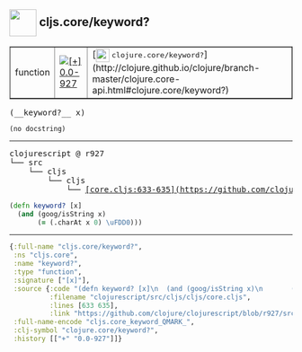 ## <img width="48px" valign="middle" src="http://i.imgur.com/Hi20huC.png"> cljs.core/keyword?

 <table border="1">
<tr>
<td>function</td>
<td><a href="https://github.com/cljsinfo/api-refs/tree/0.0-927"><img valign="middle" alt="[+] 0.0-927" src="https://img.shields.io/badge/+-0.0--927-lightgrey.svg"></a> </td>
<td>
[<img height="24px" valign="middle" src="http://i.imgur.com/1GjPKvB.png"> <samp>clojure.core/keyword?</samp>](http://clojure.github.io/clojure/branch-master/clojure.core-api.html#clojure.core/keyword?)
</td>
</tr>
</table>

 <samp>
(__keyword?__ x)<br>
</samp>

```
(no docstring)
```

---

 <pre>
clojurescript @ r927
└── src
    └── cljs
        └── cljs
            └── <ins>[core.cljs:633-635](https://github.com/clojure/clojurescript/blob/r927/src/cljs/cljs/core.cljs#L633-L635)</ins>
</pre>

```clj
(defn keyword? [x]
  (and (goog/isString x)
       (= (.charAt x 0) \uFDD0)))
```


---

```clj
{:full-name "cljs.core/keyword?",
 :ns "cljs.core",
 :name "keyword?",
 :type "function",
 :signature ["[x]"],
 :source {:code "(defn keyword? [x]\n  (and (goog/isString x)\n       (= (.charAt x 0) \\uFDD0)))",
          :filename "clojurescript/src/cljs/cljs/core.cljs",
          :lines [633 635],
          :link "https://github.com/clojure/clojurescript/blob/r927/src/cljs/cljs/core.cljs#L633-L635"},
 :full-name-encode "cljs.core_keyword_QMARK_",
 :clj-symbol "clojure.core/keyword?",
 :history [["+" "0.0-927"]]}

```
